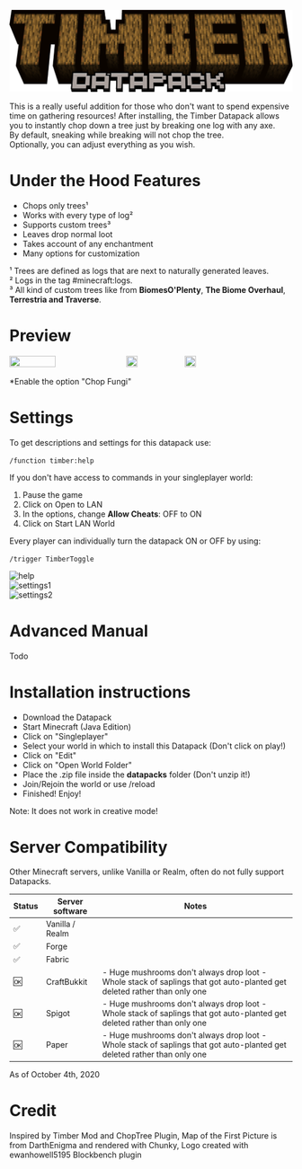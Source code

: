 ![logo](image_resources/logo.png)  

This is a really useful addition for those who don't want to spend expensive time on gathering resources! After installing, the Timber Datapack allows you to instantly chop down a tree just by breaking one log with any axe.  
By default, sneaking while breaking will not chop the tree.  
Optionally, you can adjust everything as you wish.  

# Under the Hood Features
- Chops only trees¹
- Works with every type of log²
- Supports custom trees³
- Leaves drop normal loot
- Takes account of any enchantment
- Many options for customization

¹ Trees are defined as logs that are next to naturally generated leaves.  
² Logs in the tag #minecraft:logs.  
³ All kind of custom trees like from **BiomesO'Plenty**, **The Biome Overhaul**, **Terrestria and Traverse**.  

# Preview
<img src="image_resources/chop_tree.gif" width="40.4%" height="40.4%"/>

<img src="image_resources/chop_nether_tree.gif" width="20%" height="20%"/>
<img src="image_resources/chop_fungi.gif" width="20%" height="20%"/>
 
*Enable the option "Chop Fungi"

# Settings
To get descriptions and settings for this datapack use:

```/function timber:help```

If you don't have access to commands in your singleplayer world:  
1. Pause the game  
2. Click on Open to LAN  
3. In the options, change **Allow Cheats**: OFF to ON  
4. Click on Start LAN World  


Every player can individually turn the datapack ON or OFF by using:

```/trigger TimberToggle```

![help](image_resources/help.png)  
![settings1](image_resources/settings1.png)  
![settings2](image_resources/settings2.png)  

# Advanced Manual
Todo

# Installation instructions
- Download the Datapack
- Start Minecraft (Java Edition)
- Click on "Singleplayer"
- Select your world in which to install this Datapack (Don't click on play!)
- Click on "Edit"
- Click on "Open World Folder"
- Place the .zip file inside the **datapacks** folder (Don't unzip it!)
- Join/Rejoin the world or use /reload
- Finished! Enjoy!

Note: It does not work in creative mode!

# Server Compatibility
Other Minecraft servers, unlike Vanilla or Realm, often do not fully support Datapacks.  

Status | Server software | Notes
--- | --- | ---
✅ | Vanilla / Realm
✅ | Forge	|
✅ | Fabric |
🆗 | CraftBukkit | - Huge mushrooms don't always drop loot - Whole stack of saplings that got auto-planted get deleted rather than only one
🆗 | Spigot | - Huge mushrooms don't always drop loot - Whole stack of saplings that got auto-planted get deleted rather than only one
🆗 | Paper | - Huge mushrooms don't always drop loot - Whole stack of saplings that got auto-planted get deleted rather than only one

As of October 4th, 2020

# Credit
Inspired by Timber Mod and ChopTree Plugin, Map of the First Picture is from DarthEnigma and rendered with Chunky, Logo created with ewanhowell5195 Blockbench plugin  